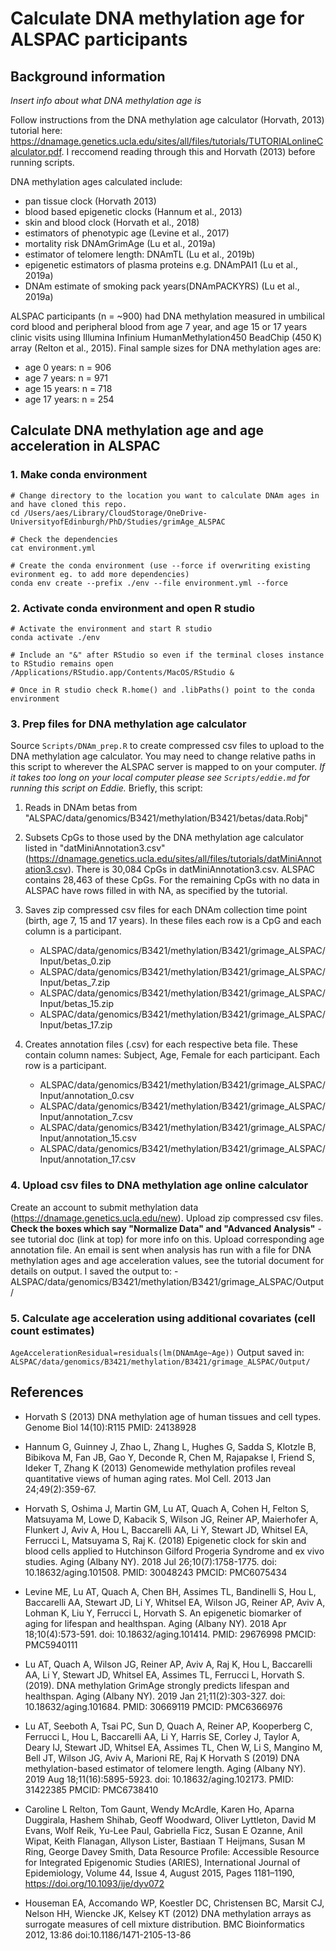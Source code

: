 # Calculate DNA methylation age for ALSPAC participants

## Background information
*Insert info about what DNA methylation age is*

Follow instructions from the DNA methylation age calculator (Horvath, 2013) tutorial here: https://dnamage.genetics.ucla.edu/sites/all/files/tutorials/TUTORIALonlineCalculator.pdf. I reccomend reading through this and Horvath (2013) before running scripts.

DNA methylation ages calculated include:
- pan tissue clock (Horvath 2013)
- blood based epigenetic clocks (Hannum et al., 2013)
- skin and blood clock (Horvath et al., 2018)
- estimators of phenotypic age (Levine et al., 2017)
- mortality risk DNAmGrimAge (Lu et al., 2019a)
- estimator of telomere length: DNAmTL (Lu et al., 2019b)
- epigenetic estimators of plasma proteins e.g. DNAmPAI1 (Lu et al., 2019a)
-  DNAm estimate of smoking pack years(DNAmPACKYRS) (Lu et al., 2019a)

ALSPAC participants (n = ~900) had DNA methylation measured in umbilical cord blood and peripheral blood from age 7 year, and age 15 or 17 years clinic visits using Illumina Infinium HumanMethylation450 BeadChip (450 K) array (Relton et al., 2015). Final sample sizes for DNA methylation ages are:
- age 0 years: n = 906
- age 7 years: n = 971
- age 15 years: n = 718
- age 17 years: n = 254

## Calculate DNA methylation age and age acceleration in ALSPAC
### 1. Make conda environment
```
# Change directory to the location you want to calculate DNAm ages in and have cloned this repo.
cd /Users/aes/Library/CloudStorage/OneDrive-UniversityofEdinburgh/PhD/Studies/grimAge_ALSPAC

# Check the dependencies
cat environment.yml

# Create the conda environment (use --force if overwriting existing evironment eg. to add more dependencies)
conda env create --prefix ./env --file environment.yml --force
```

### 2. Activate conda environment and open R studio
```
# Activate the environment and start R studio
conda activate ./env

# Include an "&" after RStudio so even if the terminal closes instance to RStudio remains open
/Applications/RStudio.app/Contents/MacOS/RStudio & 

# Once in R studio check R.home() and .libPaths() point to the conda environment
```

### 3. Prep files for DNA methylation age calculator
Source `Scripts/DNAm_prep.R` to create compressed csv files to upload to the DNA methylation age calculator. You may need to change relative paths in this script to wherever the ALSPAC server is mapped to on your computer. *If it takes too long on your local computer please see `Scripts/eddie.md` for running this script on Eddie.*
Briefly, this script:
1. Reads in DNAm betas from "ALSPAC/data/genomics/B3421/methylation/B3421/betas/data.Robj"
2. Subsets CpGs to those used by the DNA methylation age calculator listed in "datMiniAnnotation3.csv" (https://dnamage.genetics.ucla.edu/sites/all/files/tutorials/datMiniAnnotation3.csv). There is 30,084 CpGs in datMiniAnnotation3.csv. ALSPAC contains 28,463 of these CpGs. For the remaining CpGs with no data in ALSPAC have rows filled in with NA, as specified by the tutorial.
3. Saves zip compressed csv files for each DNAm collection time point (birth, age 7, 15 and 17 years). In these files each row is a CpG and each column is a participant.
    - ALSPAC/data/genomics/B3421/methylation/B3421/grimage_ALSPAC/Input/betas_0.zip
    - ALSPAC/data/genomics/B3421/methylation/B3421/grimage_ALSPAC/Input/betas_7.zip
    - ALSPAC/data/genomics/B3421/methylation/B3421/grimage_ALSPAC/Input/betas_15.zip
    - ALSPAC/data/genomics/B3421/methylation/B3421/grimage_ALSPAC/Input/betas_17.zip
    
4. Creates annotation files (.csv) for each respective beta file. These contain column names: Subject, Age, Female for each participant. Each row is a participant.
    - ALSPAC/data/genomics/B3421/methylation/B3421/grimage_ALSPAC/Input/annotation_0.csv
    - ALSPAC/data/genomics/B3421/methylation/B3421/grimage_ALSPAC/Input/annotation_7.csv
    - ALSPAC/data/genomics/B3421/methylation/B3421/grimage_ALSPAC/Input/annotation_15.csv
    - ALSPAC/data/genomics/B3421/methylation/B3421/grimage_ALSPAC/Input/annotation_17.csv

### 4. Upload csv files to DNA methylation age online calculator
Create an account to submit methylation data (https://dnamage.genetics.ucla.edu/new). Upload zip compressed csv files. **Check the boxes which say "Normalize Data" and "Advanced Analysis"** - see tutorial doc (link at top) for more info on this. Upload corresponding age annotation file. An email is sent when analysis has run with a file for DNA methylation ages and age acceleration values, see the tutorial document for details on output.
I saved the output to:
    - ALSPAC/data/genomics/B3421/methylation/B3421/grimage_ALSPAC/Output/

### 5. Calculate age acceleration using additional covariates (cell count estimates)
`AgeAccelerationResidual=residuals(lm(DNAmAge~Age))`
Output saved in:
`ALSPAC/data/genomics/B3421/methylation/B3421/grimage_ALSPAC/Output/`

## References
- Horvath S (2013) DNA methylation age of human tissues and cell types. Genome Biol
14(10):R115 PMID: 24138928

- Hannum G, Guinney J, Zhao L, Zhang L, Hughes G, Sadda S, Klotzle B, Bibikova M, Fan
JB, Gao Y, Deconde R, Chen M, Rajapakse I, Friend S, Ideker T, Zhang K (2013) Genomewide methylation profiles reveal quantitative views of human aging rates. Mol Cell. 2013
Jan 24;49(2):359-67.

- Horvath S, Oshima J, Martin GM, Lu AT, Quach A, Cohen H, Felton S, Matsuyama M,
Lowe D, Kabacik S, Wilson JG, Reiner AP, Maierhofer A, Flunkert J, Aviv A, Hou L,
Baccarelli AA, Li Y, Stewart JD, Whitsel EA, Ferrucci L, Matsuyama S, Raj K. (2018)
Epigenetic clock for skin and blood cells applied to Hutchinson Gilford Progeria Syndrome
and ex vivo studies. Aging (Albany NY). 2018 Jul 26;10(7):1758-1775. doi:
10.18632/aging.101508. PMID: 30048243 PMCID: PMC6075434

- Levine ME, Lu AT, Quach A, Chen BH, Assimes TL, Bandinelli S, Hou L, Baccarelli AA,
Stewart JD, Li Y, Whitsel EA, Wilson JG, Reiner AP, Aviv A, Lohman K, Liu Y, Ferrucci
L, Horvath S. An epigenetic biomarker of aging for lifespan and healthspan. Aging (Albany
NY). 2018 Apr 18;10(4):573-591. doi: 10.18632/aging.101414. PMID: 29676998 PMCID:
PMC5940111

- Lu AT, Quach A, Wilson JG, Reiner AP, Aviv A, Raj K, Hou L, Baccarelli AA, Li Y,
Stewart JD, Whitsel EA, Assimes TL, Ferrucci L, Horvath S. (2019). DNA methylation
GrimAge strongly predicts lifespan and healthspan. Aging (Albany NY). 2019 Jan
21;11(2):303-327. doi: 10.18632/aging.101684. PMID: 30669119 PMCID: PMC6366976

- Lu AT, Seeboth A, Tsai PC, Sun D, Quach A, Reiner AP, Kooperberg C, Ferrucci L, Hou
L, Baccarelli AA, Li Y, Harris SE, Corley J, Taylor A, Deary IJ, Stewart JD, Whitsel EA,
Assimes TL, Chen W, Li S, Mangino M, Bell JT, Wilson JG, Aviv A, Marioni RE, Raj K
Horvath S (2019) DNA methylation-based estimator of telomere length. Aging (Albany
NY). 2019 Aug 18;11(16):5895-5923. doi: 10.18632/aging.102173. PMID: 31422385
PMCID: PMC6738410

- Caroline L Relton, Tom Gaunt, Wendy McArdle, Karen Ho, Aparna Duggirala, Hashem Shihab, Geoff Woodward, Oliver Lyttleton, David M Evans, Wolf Reik, Yu-Lee Paul, Gabriella Ficz, Susan E Ozanne, Anil Wipat, Keith Flanagan, Allyson Lister, Bastiaan T Heijmans, Susan M Ring, George Davey Smith, Data Resource Profile: Accessible Resource for Integrated Epigenomic Studies (ARIES), International Journal of Epidemiology, Volume 44, Issue 4, August 2015, Pages 1181–1190, https://doi.org/10.1093/ije/dyv072

- Houseman EA, Accomando WP, Koestler DC, Christensen BC, Marsit CJ, Nelson HH,
Wiencke JK, Kelsey KT (2012) DNA methylation arrays as surrogate measures of cell
mixture distribution. BMC Bioinformatics 2012, 13:86 doi:10.1186/1471-2105-13-86




